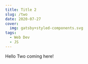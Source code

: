 ```yaml
---
title: Title 2
slug: /two
date: 2020-07-27
cover:
  img: gatsby+styled-components.svg
tags:
  - Web Dev
  - JS
---
```


Hello Two coming here!
